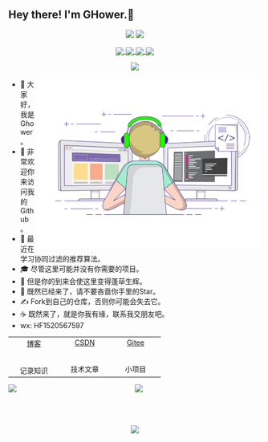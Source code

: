 <h2> Hey there! I'm GHower.👋</h2>

<!-- 
**GHower/GHower** is a ✨ _special_ ✨ repository because its `README.md` (this file) appears on your GitHub profile.

Here are some ideas to get you started:

![Anurag's GitHub stats](https://github-readme-stats.vercel.app/api?username=anuraghazra)

![Anurag's GitHub stats](https://github-readme-stats.vercel.app/api?username=anuraghazra&hide=contribs,prs)

![Anurag's GitHub stats](https://github-readme-stats.vercel.app/api?username=anuraghazra&count_private=true)

![Anurag's GitHub stats](https://github-readme-stats.vercel.app/api?username=anuraghazra&show_icons=true)

![Anurag's GitHub stats](https://github-readme-stats.vercel.app/api?username=GHower&show_icons=true&theme=radical)
-->

<p align = "center">
    <img src = "https://github-readme-stats.vercel.app/api?username=Ghower&count_private=true&show_icons=true&theme=tokyonight&line_height=27"/>
    <img src = "https://github-readme-stats.vercel.app/api/top-langs/?username=GHower&theme=tokyonight&hide=less,html"/>
</p>

<p align = "center">
    <a href="https://github.com/GHower/ghSmall">
      <img align="center" src="https://github-readme-stats.vercel.app/api/pin/?username=Ghower&repo=ghSmall&theme=tokyonight" />
    </a>
    <a href="https://github.com/GHower/CfNovel">
      <img align="center" src="https://github-readme-stats.vercel.app/api/pin/?username=Ghower&repo=CfNovel&theme=tokyonight" />
    </a>
    <a href="https://github.com/GHower/leetcodeLearn">
      <img align="center" src="https://github-readme-stats.vercel.app/api/pin/?username=Ghower&repo=leetcodeLearn&theme=tokyonight" />
    </a>
     <a href="https://github.com/GHower/howerHotel">
      <img align="center" src="https://github-readme-stats.vercel.app/api/pin/?username=Ghower&repo=howerHotel&theme=tokyonight" />
    </a>
</p>

<p align = "center">
 <img src="https://activity-graph.herokuapp.com/graph?username=Ghower&theme=redical">
</p>

<img align="right" alt="GIF" src="https://raw.githubusercontent.com/devSouvik/devSouvik/master/gif3.gif" width="450"/>


- 🔭 大家好，我是Ghower。
- 🤔 非常欢迎你来访问我的Github。
- 🌱 最近在学习协同过滤的推荐算法。
- 🎓 尽管这里可能并没有你需要的项目。
- 💼 但是你的到来会使这里变得蓬荜生辉。
- 🌱 既然已经来了，请不要吝啬你手里的Star。
- ✍ Fork到自己的仓库，否则你可能会失去它。
- ☕ 既然来了，就是你我有缘，联系我交朋友吧。
- wx: HF1520567597 

<table>
  <tbody>
    <tr valign="top">
      <td width="23%" align="center">
       <a href="https://ghower.ltd">博客</a>
       <br><br><br>
       记录知识
      </td>
      <td width="23%" align="center">
       <a href="https://blog.csdn.net/weixin_40877427?spm=1000.2115.3001.5343">CSDN</a>
       <br><br><br>
       技术文章
     </td>
      <td width="23%" align="center">
       <a href="https://gitee.com/GHower">Gitee</a>
       <br><br><br>
       小项目
     </td>
    </tr>
  </tbody>
</table>

<p align = "center">
  <img align = "left" src = "https://github-readme-streak-stats.herokuapp.com/?user=Ghower&theme=tokyonight" width="45%">
  <img align = "right" src = "https://github-profile-trophy.vercel.app/?username=Ghower&theme=tokyonight" width="50%" >
</p>

<br><br><br><br>
<p align = "center" >
  <img src = "https://komarev.com/ghpvc/?username=Ghower" >
</p>

